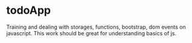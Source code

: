 # todoApp
Training and dealing with storages, functions, bootstrap, dom events on javascript. This work should be great for understanding basics of js. 
